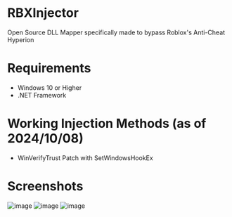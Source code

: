 # RBXInjector
Open Source DLL Mapper specifically made to bypass Roblox's Anti-Cheat Hyperion

# Requirements
- Windows 10 or Higher
- .NET Framework

# Working Injection Methods (as of 2024/10/08)
- WinVerifyTrust Patch with SetWindowsHookEx

# Screenshots

![image](https://github.com/user-attachments/assets/8ea7d6e4-41ec-4d07-a7ef-c7495c69b88b)
![image](https://github.com/user-attachments/assets/794214d9-0bc0-4c00-9872-e03c80ce39aa)
![image](https://github.com/user-attachments/assets/e186fa8e-9022-455b-b11b-93fb09504ba4)
